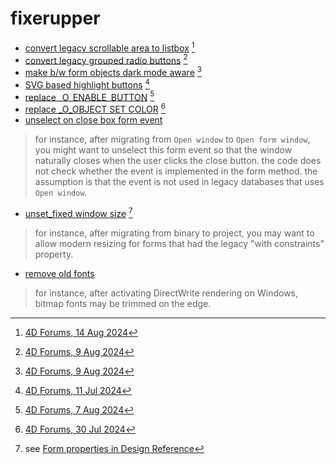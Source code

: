 # fixerupper

* [convert legacy scrollable area to listbox](https://github.com/miyako/fixerupper/blob/main/FixerUpper/Project/Sources/Methods/scrollable_area_to_listbox.4dm) [^satolb]
* [convert legacy grouped radio buttons](https://github.com/miyako/fixerupper/blob/main/FixerUpper/Project/Sources/Methods/add_radio_group.4dm) [^rbg]
* [make b/w form objects dark mode aware](https://github.com/miyako/fixerupper/blob/main/FixerUpper/Project/Sources/Methods/set_automatic_fill_and_stroke.4dm) [^bwauto]
* [SVG based highlight buttons](https://github.com/miyako/fixerupper/blob/main/FixerUpper/Project/Sources/Methods/highlight_button_to_svg.4dm) [^hb]
* [replace _O_ENABLE_BUTTON](https://github.com/miyako/fixerupper/blob/main/FixerUpper/Project/Sources/Methods/macro_replace_enable_button.4dm) [^eb]
* [replace _O_OBJECT SET COLOR](https://github.com/miyako/fixerupper/blob/main/FixerUpper/Project/Sources/Methods/macro_replace_object_set_color.4dm) [^sc]
* [unselect on close box form event](https://github.com/miyako/fixerupper/blob/main/FixerUpper/Project/Sources/Methods/remove_close_box_event.4dm)

> for instance, after migrating from `Open window` to `Open form window`, you might want to unselect this form event so that the window naturally closes when the user clicks the close button. the code does not check whether the event is implemented in the form method. the assumption is that the event is not used in legacy databases that uses `Open window`.

* [unset_fixed window size](https://github.com/miyako/fixerupper/blob/main/FixerUpper/Project/Sources/Methods/unset-fixed-window-size.4dm) [^fixed]

> for instance, after migrating from binary to project, you may want to allow modern resizing for forms that had the legacy "with constraints" property.

* [remove old fonts](https://github.com/miyako/fixerupper/blob/main/FixerUpper/Project/Sources/Methods/remove-old-fonts.4dm)

> for instance, after activating DirectWrite rendering on Windows, bitmap fonts may be trimmed on the edge.
  
[^satolb]: [4D Forums, 14 Aug 2024](https://discuss.4d.com/t/tip-replace-legacy-connected-scrollable-areas/32072)
[^rbg]: [4D Forums, 9 Aug 2024](https://discuss.4d.com/t/tip-add-radio-group-to-converted-radio-buttons/32035)
[^bwauto]: [4D Forums, 9 Aug 2024](https://discuss.4d.com/t/tip-support-dark-mode-in-legacy-forms/32033)
[^hb]: [4D Forums, 11 Jul 2024](https://discuss.4d.com/t/replace-highlight-buttons-with-custom-svg-buttons/31719)
[^eb]: [4D Forums, 7 Aug 2024](https://discuss.4d.com/t/tip-translate-o-enable-button/32020)
[^sc]: [4D Forums, 30 Jul 2024](https://discuss.4d.com/t/tip-translate-o-object-set-color/31940)
[^fixed]: see [Form properties in Design Reference](https://doc.4d.com/4Dv19/4D/19/Form-properties.300-5416670.en.html)
